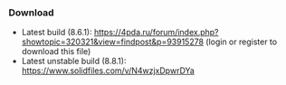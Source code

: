 ### Download
- Latest build (8.6.1): https://4pda.ru/forum/index.php?showtopic=320321&view=findpost&p=93915278 (login or register to download this file)
- Latest unstable build (8.8.1): https://www.solidfiles.com/v/N4wzjxDpwrDYa
